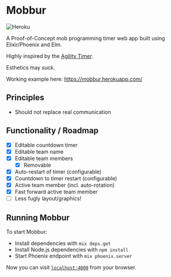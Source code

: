 # Mobbur

![Heroku](http://heroku-badge.herokuapp.com/?app=mobbur&style=flat)

A Proof-of-Concept mob programming timer web app built using Elixir/Phoenix and Elm.

Highly inspired by the [Agility Timer](http://oss.jahed.io/agility/timer.html).

Esthetics may suck.

Working example here: https://mobbur.herokuapp.com/

## Principles

- Should not replace real communication

## Functionality / Roadmap

- [x] Editable countdown timer
- [x] Editable team name
- [x] Editable team members
  - [x] Removable
- [x] Auto-restart of timer (configurable)
- [x] Countdown to timer restart (configurable)
- [x] Active team member (incl. auto-rotation)
- [x] Fast forward active team member
- [ ] Less fugly layout/graphics!

## Running Mobbur

To start Mobbur:

  * Install dependencies with `mix deps.get`
  * Install Node.js dependencies with `npm install`
  * Start Phoenix endpoint with `mix phoenix.server`

Now you can visit [`localhost:4000`](http://localhost:4000) from your browser.

